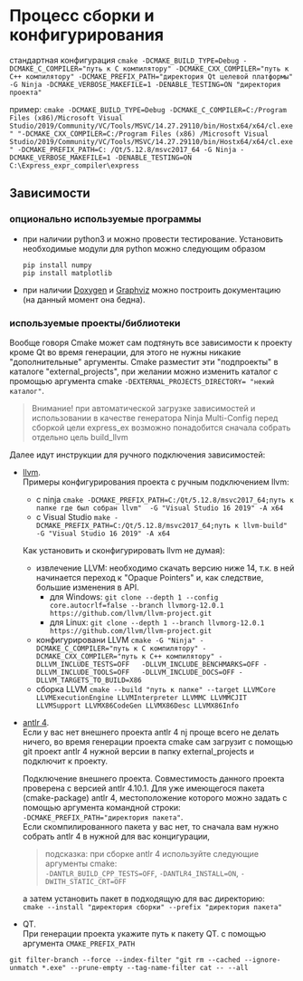 # Процесс сборки и конфигурирования

стандартная конфигурация
`cmake -DCMAKE_BUILD_TYPE=Debug -DCMAKE_C_COMPILER="путь к C компилятору" -DCMAKE_CXX_COMPILER="путь к C++ компилятору"
-DCMAKE_PREFIX_PATH="директория Qt целевой платформы" -G Ninja -DCMAKE_VERBOSE_MAKEFILE=1 -DENABLE_TESTING=ON "директория проекта"`

пример:
`cmake -DCMAKE_BUILD_TYPE=Debug -DCMAKE_C_COMPILER=C:/Program Files (x86)/Microsoft Visual Studio/2019/Community/VC/Tools/MSVC/14.27.29110/bin/Hostx64/x64/cl.exe" "-DCMAKE_CXX_COMPILER=C:/Program Files (x86)
/Microsoft Visual Studio/2019/Community/VC/Tools/MSVC/14.27.29110/bin/Hostx64/x64/cl.exe" -DCMAKE_PREFIX_PATH=C:
/Qt/5.12.8/msvc2017_64 -G Ninja -DCMAKE_VERBOSE_MAKEFILE=1 -DENABLE_TESTING=ON C:\Express_expr_compiler\express`

## Зависимости

### опционально используемые программы

* при наличии python3 и можно провести тестирование. Установить необходимые модули для python можно следующим образом
  ```
  pip install numpy  
  pip install matplotlib
  ```

* при наличии [Doxygen](https://doxygen.nl/download.html) и [Graphviz](https://graphviz.org/download/)
  можно построить документацию (на данный момент она бедна).

### используемые проекты/библиотеки

Вообще говоря Cmake может сам подтянуть все зависимости к проекту кроме Qt во время генерации, для этого не нужны
никакие "дополнительные" аргументы. Cmake разместит эти "подпроекты"
в каталоге "external_projects", при желании можно изменить каталог с промощью аргумента cmake
`-DEXTERNAL_PROJECTS_DIRECTORY= "некий каталог"`.
> Внимание! при автоматической загрузке зависимостей и использовании в качестве генератора Ninja Multi-Config
> перед сборкой цели express_ex возможно понадобится сначала собрать отдельно цель build_llvm

Далее идут инструкции для ручного подключения зависимостей:

* [llvm](https://llvm.org/docs/GettingStarted.html).  
  Примеры конфигурирования проекта с ручным подключением llvm:
    * с
      ninja `cmake -DCMAKE_PREFIX_PATH=C:/Qt/5.12.8/msvc2017_64;путь к папке где был собран llvm"  -G "Visual Studio 16 2019" -A x64`
    * с Visual
      Studio  `make -DCMAKE_PREFIX_PATH=C:/Qt/5.12.8/msvc2017_64;путь к llvm-build" -G "Visual Studio 16 2019" -A x64`

  Как установить и сконфигурировать llvm не думая):
    * извлечение LLVM:
      необходимо скачать версию ниже 14, т.к. в ней начинается переход к "Opaque Pointers" и, как следствие, большие
      изменения в API.
        * для Windows: `git clone --depth 1 --config core.autocrlf=false --branch llvmorg-12.0.1
          https://github.com/llvm/llvm-project.git`
        * для Linux: `git clone --depth 1 --branch llvmorg-12.0.1  https://github.com/llvm/llvm-project.git`
    * конфигурировани LLVM
      `cmake -G "Ninja"
      -DCMAKE_C_COMPILER="путь к C компилятору"
      -DCMAKE_CXX_COMPILER="путь к C++ компилятору"
      -DLLVM_INCLUDE_TESTS=OFF  
      -DLLVM_INCLUDE_BENCHMARKS=OFF -DLLVM_INCLUDE_TOOLS=OFF  
      -DLLVM_INCLUDE_DOCS=OFF -DLLVM_TARGETS_TO_BUILD=X86`
    * сборка LLVM `cmake --build "путь к папке"
      --target LLVMCore LLVMExecutionEngine LLVMInterpreter LLVMMC LLVMMCJIT LLVMSupport LLVMX86CodeGen LLVMX86Desc LLVMX86Info`
* [antlr 4](https://www.antlr.org/).  
  Если у вас нет внешнего проекта antlr 4 nj проще всего не делать ничего, во время генерации проекта cmake сам загрузит
  c помощью git проект antlr 4 нужной версии в папку external_projects и подключит к проекту.

  Подключение внешнего проекта. Совместимость данного проекта проверена с версией antlr 4.10.1. Для уже имеющегося
  пакета (cmake-package)  antlr 4, местоположение которого можно задать с помощью аргумента командной строки:  
  `-DCMAKE_PREFIX_PATH="директория пакета"`.  
  Если скомпилированного пакета у вас нет, то сначала вам нужно собрать antlr 4 в нужной для вас концигурации,
  > подсказка: при сборке antlr 4 используйте следующие аргументы cmake:  
  `-DANTLR_BUILD_CPP_TESTS=OFF`, `-DANTLR4_INSTALL=ON`, `-DWITH_STATIC_CRT=OFF`

  а затем установить пакет в подходящую для вас директорию:  
  `cmake --install "директория сборки" --prefix "директория пакета" `

* QT.  
  При генерации проекта укажите путь к пакету QT. c помощью аргумента `CMAKE_PREFIX_PATH`

`git filter-branch --force --index-filter "git rm --cached --ignore-unmatch *.exe" --prune-empty --tag-name-filter cat -- --all`